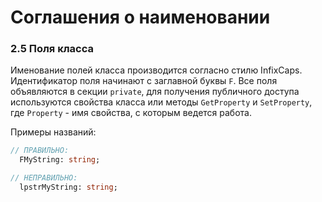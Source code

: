 # Соглашения о наименовании

### 2.5 Поля класса

Именование полей класса производится согласно стилю InfixCaps. Идентификатор поля начинают с заглавной буквы `F`. Все поля объявляются в секции `private`, для получения публичного доступа используются свойства класса или методы `GetProperty` и `SetProperty`, где `Property` - имя свойства, с которым ведется работа.

Примеры названий:

```Pascal
// ПРАВИЛЬНО:
  FMyString: string;

// НЕПРАВИЛЬНО:
  lpstrMyString: string;
```



